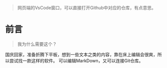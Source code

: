 > 网页端的VsCode窗口，可以直接打开Github中对应的仓库，有点意思。


# 前言

> 我为什么需要这个？

国庆回家，准备折腾下平板，想到一些文本之类的内容，靠在床上编辑会很爽，所以尝试找一款这样的软件。
可以编辑MarkDown，又可以连接Git仓库。